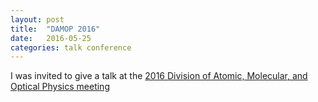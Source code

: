 ```yaml
---
layout: post
title:  "DAMOP 2016"
date:   2016-05-25
categories: talk conference
---
```


I was invited to give a talk at the [2016 Division of Atomic, Molecular, and Optical Physics meeting][damop-2016]

[damop-2016]: https://www.aps.org/units/damop/meetings/meeting.cfm?name=DAMOP16
